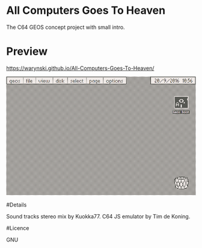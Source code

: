# All Computers Goes To Heaven

The C64 GEOS concept project with small intro.

# Preview

https://warynski.github.io/All-Computers-Goes-To-Heaven/



![layout](prev.jpg)



#Details

Sound tracks stereo mix by Kuokka77.
C64 JS emulator by Tim de Koning.

#Licence

GNU 
